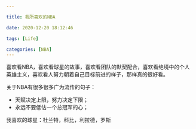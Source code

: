 ```yaml
---

title: 我所喜欢的NBA

date: 2020-12-20 18:12:46

tags: [Life]

categories: [NBA]
---
```


喜欢看NBA，喜欢看球星的故事，喜欢看团队的默契配合，喜欢看绝境中的个人英雄主义，喜欢看人努力朝着自己目标前进的样子，那样真的很好看。

关于NBA有很多很多广为流传的句子：

- 天赋决定上限，努力决定下限；
- 永远不要低估一个总冠军的心；



我喜欢的球星：杜兰特，科比，利拉德，罗斯

